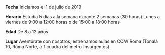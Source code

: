 __Fecha__
Iniciamos el 1 de julio de 2019

__Horario__
Estudia 5 días a la semana durante 2 semanas (30 horas)
Lunes a viernes de 9:00 a 12:00 horas o de 15:00 a 18:00 horas

__Edad__
De 8 a 12 años

__Lugar__
Aventúrate con nosotros, estrenamos aulas en COW Roma (Tonalá 10, Roma Norte, a 1 cuadra del metro Insurgentes).
